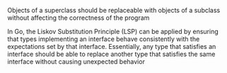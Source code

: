  Objects of a superclass should be replaceable with objects of a subclass without affecting the correctness of the program

 In Go, the Liskov Substitution Principle (LSP) can be applied by ensuring that types implementing an interface behave consistently with the expectations set by that interface. Essentially, any type that satisfies an interface should be able to replace another type that satisfies the same interface without causing unexpected behavior